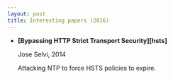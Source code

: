 ```yaml
---
layout: post
title: Interesting papers (2016)
---
```


- **[Bypassing HTTP Strict Transport Security][hsts]**

  Jose Selvi, 2014

  Attacking NTP to force HSTS policies to expire.
